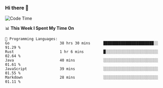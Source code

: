 ### Hi there 👋

<!--
**CrazyCollin/crazycollin** is a ✨ _special_ ✨ repository because its `README.md` (this file) appears on your GitHub profile.

Here are some ideas to get you started:

- 🔭 I’m currently working on ...
- 🌱 I’m currently learning ...
- 👯 I’m looking to collaborate on ...
- 🤔 I’m looking for help with ...
- 💬 Ask me about ...
- 📫 How to reach me: ...
- 😄 Pronouns: ...
- ⚡ Fun fact: ...
-->

<!--START_SECTION:waka-->
![Code Time](http://img.shields.io/badge/Code%20Time-910%20hrs%203%20mins-blue)

📊 **This Week I Spent My Time On** 

```text
💬 Programming Languages: 
Go                       38 hrs 30 mins      ███████████████████████░░   91.29 % 
Rust                     1 hr 6 mins         █░░░░░░░░░░░░░░░░░░░░░░░░   02.64 % 
Java                     40 mins             ░░░░░░░░░░░░░░░░░░░░░░░░░   01.61 % 
JavaScript               39 mins             ░░░░░░░░░░░░░░░░░░░░░░░░░   01.55 % 
Markdown                 28 mins             ░░░░░░░░░░░░░░░░░░░░░░░░░   01.11 % 
```


<!--END_SECTION:waka-->

